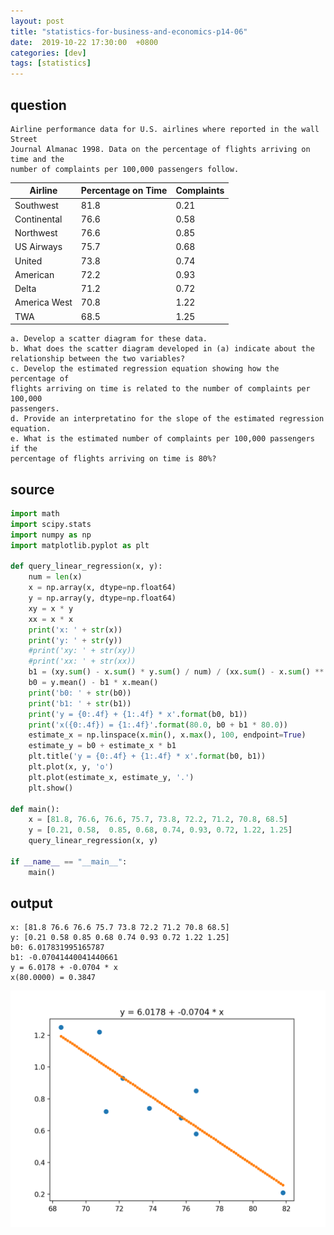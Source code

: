 ```yaml
---
layout: post
title: "statistics-for-business-and-economics-p14-06"
date:  2019-10-22 17:30:00  +0800
categories: [dev]
tags: [statistics]
---
```


## question
```
Airline performance data for U.S. airlines where reported in the wall Street
Journal Almanac 1998. Data on the percentage of flights arriving on time and the
number of complaints per 100,000 passengers follow.
```

Airline | Percentage on Time | Complaints
--- | --- | ---
Southwest | 81.8 | 0.21
Continental | 76.6 | 0.58
Northwest | 76.6 | 0.85
US Airways | 75.7 | 0.68
United | 73.8 | 0.74
American | 72.2 | 0.93
Delta | 71.2 | 0.72
America West | 70.8 | 1.22
TWA | 68.5 | 1.25


```
a. Develop a scatter diagram for these data.
b. What does the scatter diagram developed in (a) indicate about the
relationship between the two variables?
c. Develop the estimated regression equation showing how the percentage of
flights arriving on time is related to the number of complaints per 100,000
passengers.
d. Provide an interpretatino for the slope of the estimated regression equation.
e. What is the estimated number of complaints per 100,000 passengers if the
percentage of flights arriving on time is 80%?
```

## source
```python
import math
import scipy.stats
import numpy as np
import matplotlib.pyplot as plt

def query_linear_regression(x, y):
    num = len(x)
    x = np.array(x, dtype=np.float64)
    y = np.array(y, dtype=np.float64)
    xy = x * y
    xx = x * x
    print('x: ' + str(x))
    print('y: ' + str(y))
    #print('xy: ' + str(xy))
    #print('xx: ' + str(xx))
    b1 = (xy.sum() - x.sum() * y.sum() / num) / (xx.sum() - x.sum() ** 2 / num)
    b0 = y.mean() - b1 * x.mean()
    print('b0: ' + str(b0))
    print('b1: ' + str(b1))
    print('y = {0:.4f} + {1:.4f} * x'.format(b0, b1))
    print('x({0:.4f}) = {1:.4f}'.format(80.0, b0 + b1 * 80.0))
    estimate_x = np.linspace(x.min(), x.max(), 100, endpoint=True)
    estimate_y = b0 + estimate_x * b1
    plt.title('y = {0:.4f} + {1:.4f} * x'.format(b0, b1))
    plt.plot(x, y, 'o')
    plt.plot(estimate_x, estimate_y, '.')
    plt.show()

def main():
    x = [81.8, 76.6, 76.6, 75.7, 73.8, 72.2, 71.2, 70.8, 68.5]
    y = [0.21, 0.58,  0.85, 0.68, 0.74, 0.93, 0.72, 1.22, 1.25]
    query_linear_regression(x, y)

if __name__ == "__main__":
    main()
```

## output
```
x: [81.8 76.6 76.6 75.7 73.8 72.2 71.2 70.8 68.5]
y: [0.21 0.58 0.85 0.68 0.74 0.93 0.72 1.22 1.25]
b0: 6.017831995165787
b1: -0.07041440041440661
y = 6.0178 + -0.0704 * x
x(80.0000) = 0.3847
```

![Figure 1](/assets/2019-10-22-statistics-for-business-and-economics-p14-06-Figure-1.png)

